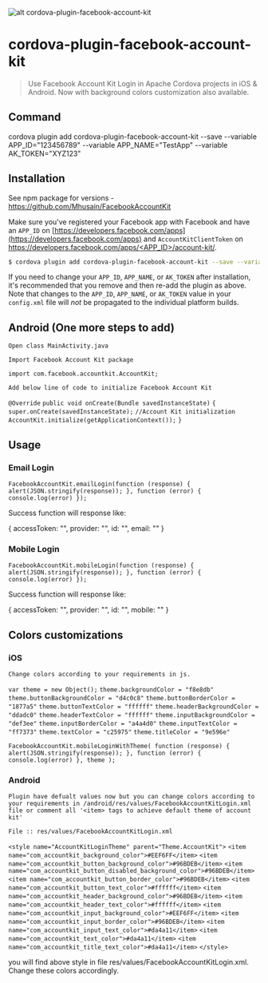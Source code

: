 
![alt cordova-plugin-facebook-account-kit](http://stores.dotsquares.com/skin/frontend/default/dsstore/images/ds-store-logo.png)

# cordova-plugin-facebook-account-kit

> Use Facebook Account Kit Login in Apache Cordova projects in iOS & Android. Now with background colors customization also available.

## Command

cordova plugin add cordova-plugin-facebook-account-kit --save --variable APP_ID="123456789" --variable  APP_NAME="TestApp" --variable AK_TOKEN="XYZ123"

## Installation

See npm package for versions - https://github.com/Mhusain/FacebookAccountKit

Make sure you've registered your Facebook app with Facebook and have an `APP_ID` on [https://developers.facebook.com/apps](https://developers.facebook.com/apps) and `AccountKitClientToken` on [https://developers.facebook.com/apps/<APP_ID>/account-kit/](https://developers.facebook.com/apps/<APP_ID>/account-kit/).

```bash
$ cordova plugin add cordova-plugin-facebook-account-kit --save --variable APP_ID="123456789" --variable APP_NAME="myApplication" --variable AK_TOKEN="AccountKitClientToken"
```

If you need to change your `APP_ID`, `APP_NAME`, or `AK_TOKEN` after installation, it's recommended that you remove and then re-add the plugin as above. Note that changes to the `APP_ID`, `APP_NAME`, or `AK_TOKEN` value in your `config.xml` file will *not* be propagated to the individual platform builds.

## Android (One more steps to add)

`Open class MainActivity.java`

`Import Facebook Account Kit package`

`import com.facebook.accountkit.AccountKit;`

`Add below line of code to initialize Facebook Account Kit`

`@Override`
`public void onCreate(Bundle savedInstanceState)`
`{`
    `super.onCreate(savedInstanceState);`
    `//Account Kit initialization`
    `AccountKit.initialize(getApplicationContext());`
`}`

## Usage

### Email Login

`FacebookAccountKit.emailLogin(function (response) { alert(JSON.stringify(response)); }, function (error) { console.log(error) });`

Success function will response like:

{
accessToken: "<long string>",
provider: "<string>",
id: "<string>",
email: "<email>"
}

### Mobile Login

`FacebookAccountKit.mobileLogin(function (response) { alert(JSON.stringify(response)); }, function (error) { console.log(error) });`

Success function will response like:

{
accessToken: "<long string>",
provider: "<string>",
id: "<string>",
mobile: "<mobile>"
}


## Colors customizations

### iOS

`Change colors according to your requirements in js.`

`var theme = new Object();`
`theme.backgroundColor = "f8e8db"`
`theme.buttonBackgroundColor = "d4c0c8"`
`theme.buttonBorderColor = "1877a5"`
`theme.buttonTextColor = "ffffff"`
`theme.headerBackgroundColor = "ddadc0"`
`theme.headerTextColor = "ffffff"`
`theme.inputBackgroundColor = "def3ee"`
`theme.inputBorderColor = "a4a4d0"`
`theme.inputTextColor = "ff7373"`
`theme.textColor = "c25975"`
`theme.titleColor = "9e596e"`

`FacebookAccountKit.mobileLoginWithTheme( function (response) { alert(JSON.stringify(response)); }, function (error) { console.log(error) }, theme );`

### Android

`Plugin have defualt values now but you can change colors according to your requirements in /android/res/values/FacebookAccountKitLogin.xml file or comment all '<item> tags to achieve default theme of account kit'`

`File :: res/values/FacebookAccountKitLogin.xml`

`<style name="AccountKitLoginTheme" parent="Theme.AccountKit">`
`<item name="com_accountkit_background_color">#EEF6FF</item>`
`<item name="com_accountkit_button_background_color">#96BDEB</item>`
`<item name="com_accountkit_button_disabled_background_color">#96BDEB</item>`
`<item name="com_accountkit_button_border_color">#96BDEB</item>`
`<item name="com_accountkit_button_text_color">#ffffff</item>`
`<item name="com_accountkit_header_background_color">#96BDEB</item>`
`<item name="com_accountkit_header_text_color">#ffffff</item>`
`<item name="com_accountkit_input_background_color">#EEF6FF</item>`
`<item name="com_accountkit_input_border_color">#96BDEB</item>`
`<item name="com_accountkit_input_text_color">#da4a11</item>`
`<item name="com_accountkit_text_color">#da4a11</item>`
`<item name="com_accountkit_title_text_color">#da4a11</item>`
`</style>`

you will find above style in file res/values/FacebookAccountKitLogin.xml. Change these colors accordingly.

